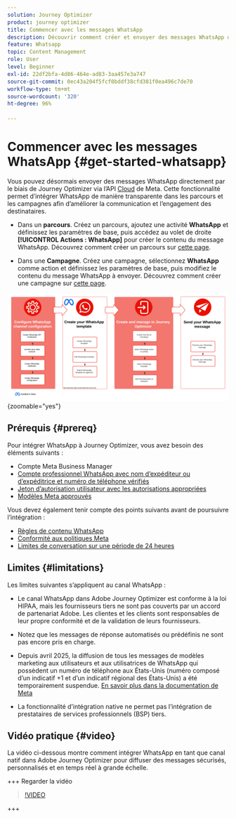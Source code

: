 ```yaml
---
solution: Journey Optimizer
product: journey optimizer
title: Commencer avec les messages WhatsApp
description: Découvrir comment créer et envoyer des messages WhatsApp dans Journey Optimizer
feature: Whatsapp
topic: Content Management
role: User
level: Beginner
exl-id: 22df2bfa-4d86-464e-ad83-3aa457e3a747
source-git-commit: 0ec43a204f5fcf0bddf38cfd381f0ea496c7de70
workflow-type: tm+mt
source-wordcount: '320'
ht-degree: 96%

---
```


# Commencer avec les messages WhatsApp {#get-started-whatsapp}

Vous pouvez désormais envoyer des messages WhatsApp directement par le biais de Journey Optimizer via l’API [Cloud](https://developers.facebook.com/docs/whatsapp/cloud-api/) de Meta. Cette fonctionnalité permet d’intégrer WhatsApp de manière transparente dans les parcours et les campagnes afin d’améliorer la communication et l’engagement des destinataires.

* Dans un **parcours**. Créez un parcours, ajoutez une activité **WhatsApp** et définissez les paramètres de base, puis accédez au volet de droite **[!UICONTROL Actions : WhatsApp]** pour créer le contenu du message WhatsApp. Découvrez comment créer un parcours sur [cette page](../building-journeys/journey-gs.md).

* Dans une **Campagne**. Créez une campagne, sélectionnez **WhatsApp** comme action et définissez les paramètres de base, puis modifiez le contenu du message WhatsApp à envoyer. Découvrez comment créer une campagne sur [cette page](../campaigns/create-campaign.md#configure).

![](assets/do-not-localize/whatsapp-beta.png){zoomable="yes"}

## Prérequis {#prereq}

Pour intégrer WhatsApp à Journey Optimizer, vous avez besoin des éléments suivants :

* Compte Meta Business Manager
* [Compte professionnel WhatsApp avec nom d’expéditeur ou d’expéditrice et numéro de téléphone vérifiés](https://developers.facebook.com/docs/whatsapp/overview/business-accounts/)
* [Jeton d’autorisation utilisateur avec les autorisations appropriées](https://developers.facebook.com/blog/post/2022/12/05/auth-tokens/)
* [Modèles Meta approuvés](https://developers.facebook.com/docs/whatsapp/message-templates/guidelines/)

Vous devez également tenir compte des points suivants avant de poursuivre l’intégration :

* [Règles de contenu WhatsApp](https://www.whatsapp.com/legal/messaging-guidelines)
* [Conformité aux politiques Meta](https://www.whatsapp.com/legal)
* [Limites de conversation sur une période de 24 heures](https://developers.facebook.com/docs/whatsapp/messaging-limits/)

## Limites {#limitations}

Les limites suivantes s’appliquent au canal WhatsApp :

* Le canal WhatsApp dans Adobe Journey Optimizer est conforme à la loi HIPAA, mais les fournisseurs tiers ne sont pas couverts par un accord de partenariat Adobe. Les clientes et les clients sont responsables de leur propre conformité et de la validation de leurs fournisseurs.

* Notez que les messages de réponse automatisés ou prédéfinis ne sont pas encore pris en charge.

* Depuis avril 2025, la diffusion de tous les messages de modèles marketing aux utilisateurs et aux utilisatrices de WhatsApp qui possèdent un numéro de téléphone aux États-Unis (numéro composé d’un indicatif +1 et d’un indicatif régional des États-Unis) a été temporairement suspendue. [En savoir plus dans la documentation de Meta](https://developers.facebook.com/docs/whatsapp/cloud-api/guides/send-message-templates#per-user-marketing-template-message-limits)

* La fonctionnalité d’intégration native ne permet pas l’intégration de prestataires de services professionnels (BSP) tiers.

## Vidéo pratique {#video}

La vidéo ci-dessous montre comment intégrer WhatsApp en tant que canal natif dans Adobe Journey Optimizer pour diffuser des messages sécurisés, personnalisés et en temps réel à grande échelle.

+++ Regarder la vidéo

>[!VIDEO](https://video.tv.adobe.com/v/3470244?learn=on)

+++

